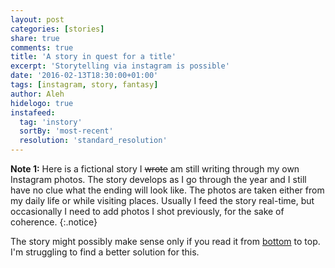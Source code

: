 ```yaml
---
layout: post
categories: [stories]
share: true
comments: true
title: 'A story in quest for a title'
excerpt: 'Storytelling via instagram is possible'
date: '2016-02-13T18:30:00+01:00'
tags: [instagram, story, fantasy]
author: Aleh
hidelogo: true
instafeed:
  tag: 'instory'
  sortBy: 'most-recent'
  resolution: 'standard_resolution'
---
```

**Note 1:** Here is a fictional story I <s>wrote</s> am still writing through my own Instagram photos. The story develops as I go through the year and I still have no clue what the ending will look like. The photos are taken either from my daily life or while visiting places. Usually I feed the story real-time, but occasionally I need to add photos I shot previously, for the sake of coherence.
{:.notice}

The story might possibly make sense only if you read it from [bottom](#comments) to top.  I'm struggling to find a better solution for this.

<div id="instafeed"></div>
<!-- <div class="pagination"><a id="instafeed-load-more" class="btn" role="button">Load more</a></div> -->